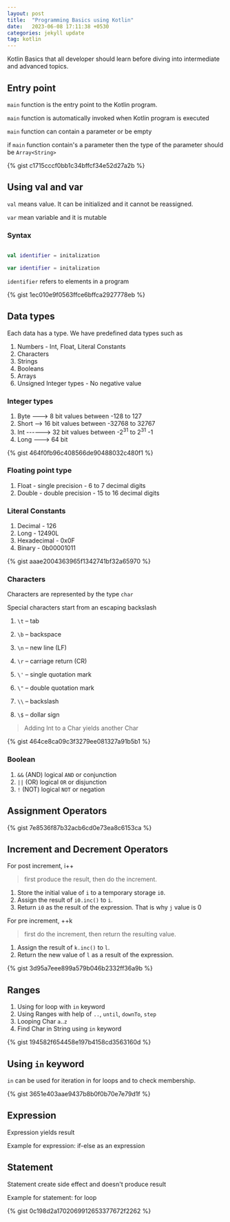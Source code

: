 ```yaml
---
layout: post
title:  "Programming Basics using Kotlin"
date:   2023-06-08 17:11:38 +0530
categories: jekyll update
tag: kotlin
---
```

Kotlin Basics that all developer should learn before diving into intermediate and advanced topics.
<!--more-->

## Entry point

`main` function is the entry point to the Kotlin program. 

`main` function is automatically invoked when Kotlin program is executed

`main` function can contain a parameter or be empty

if `main` function contain's a parameter then the type of the parameter should be `Array<String>`

{% gist c1715cccf0bb1c34bffcf34e52d27a2b %}


## Using val and var

`val` means value. It can be initialized and it cannot be reassigned.

`var` mean variable and it is mutable

### Syntax

```kotlin

val identifier = initalization

var identifier = initalization
```

`identifier` refers to elements in a program

{% gist 1ec010e9f0563ffce6bffca2927778eb %}


## Data types

Each data has a type. We have predefined data types such as

1. Numbers  - Int, Float, Literal Constants
2. Characters
3. Strings
4. Booleans
5. Arrays
6. Unsigned Integer types - No negative value

### Integer types

1. Byte  ---> 8 bit values between -128 to 127
2. Short --> 16 bit values between -32768 to 32767
3. Int   ------> 32 bit values between -2<sup>31</sup> to 2<sup>31</sup> -1
4. Long  ---> 64 bit

{% gist 464f0fb96c408566de90488032c480f1 %}

### Floating point type

1. Float - single precision - 6 to 7 decimal digits
2. Double - double precision - 15 to 16 decimal digits

### Literal Constants

1. Decimal - 126
2. Long - 12490L
3. Hexadecimal - 0x0F
4. Binary - 0b00001011

{% gist aaae2004363965f1342741bf32a65970 %}

### Characters

Characters are represented by the type `char`

Special characters start from an escaping backslash

1. `\t` – tab

2. `\b` – backspace

3. `\n` – new line (LF)

4. `\r` – carriage return (CR)

5. `\'` – single quotation mark

6. `\"` – double quotation mark

7. `\\` – backslash

8. `\$` – dollar sign

> Adding Int to a Char yields another Char

{% gist 464ce8ca09c3f3279ee081327a91b5b1 %}

### Boolean

1. `&&` (AND) logical `AND` or conjunction 
2. `||` (OR) logical `OR` or disjunction
3. `!` (NOT) logical `NOT` or negation

## Assignment Operators

{% gist 7e8536f87b32acb6cd0e73ea8c6153ca %}

## Increment and Decrement Operators

For post increment, i++

> first produce the result, then do the increment.
 
1. Store the initial value of `i` to a temporary storage `i0`.
2. Assign the result of `i0.inc()` to `i`.
3. Return `i0` as the result of the expression. That is why `j` value is 0

For pre increment, ++k

> first do the increment, then return the resulting value.

1. Assign the result of `k.inc()` to `l`.
2. Return the new value of `l` as a result of the expression.

{% gist 3d95a7eee899a579b046b2332ff36a9b %}

## Ranges

1. Using for loop with `in` keyword
2. Using Ranges with help of `..`, `until`, `downTo`, `step`
3. Looping Char `a`..`z`
4. Find Char in String using `in` keyword

{% gist 194582f654458e197b4158cd3563160d %}

## Using `in` keyword

`in` can be used for iteration in for loops and to check membership.

{% gist 3651e403aae9437b8b0f0b70e7e79d1f %}

## Expression 

Expression yields result

Example for expression: if-else as an expression

## Statement

Statement create side effect and doesn't produce result

Example for statement: for loop

{% gist 0c198d2a1702069912653377672f2262 %}


